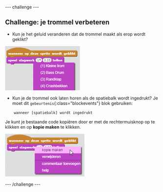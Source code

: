 --- challenge ---

## Challenge: je trommel verbeteren

+ Kun je het geluid veranderen dat de trommel maakt als erop wordt geklikt?

![screenshot](images/band-drum-sound.png)

+ Kun je de trommel ook laten horen als de spatiebalk wordt ingedrukt? Je moet dit `gebeurtenis`{:class="blockevents"} blok gebruiken:

```blocks
    wanneer [spatiebalk] wordt ingedrukt
```

Je kunt je bestaande code kopiëren door er met de rechtermuisknop op te klikken en op **kopie maken** te klikken.

![screenshot](images/band-duplicate-code.png)

--- /challenge ---
